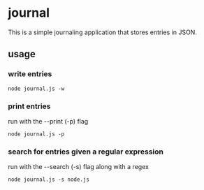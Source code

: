 # journal

This is a simple journaling application that stores entries in JSON.

## usage

### write entries

    node journal.js -w

### print entries
run with the --print (-p) flag

    node journal.js -p

### search for entries given a regular expression
run with the --search (-s) flag along with a regex

    node journal.js -s node.js